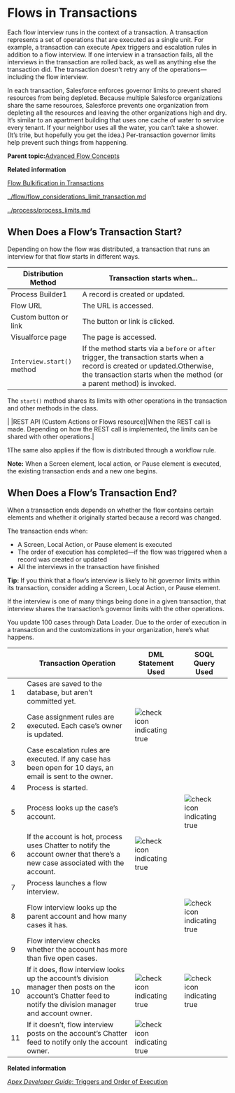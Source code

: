 # Flows in Transactions

Each flow interview runs in the context of a transaction. A transaction represents a set of operations that are executed as a single unit. For example, a transaction can execute Apex triggers and escalation rules in addition to a flow interview. If one interview in a transaction fails, all the interviews in the transaction are rolled back, as well as anything else the transaction did. The transaction doesn’t retry any of the operations—including the flow interview.

In each transaction, Salesforce enforces governor limits to prevent shared resources from being depleted. Because multiple Salesforce organizations share the same resources, Salesforce prevents one organization from depleting all the resources and leaving the other organizations high and dry. It’s similar to an apartment building that uses one cache of water to service every tenant. If your neighbor uses all the water, you can’t take a shower. \(It’s trite, but hopefully you get the idea.\) Per-transaction governor limits help prevent such things from happening.

**Parent topic:**[Advanced Flow Concepts](../flow/flow_concepts_advanced.md)

**Related information**  


[Flow Bulkification in Transactions](../flow/flow_concepts_bulkification.md#)

[../flow/flow\_considerations\_limit\_transaction.md](../flow/flow_considerations_limit_transaction.md)

[../process/process\_limits.md](../process/process_limits.md)

## When Does a Flow’s Transaction Start?

Depending on how the flow was distributed, a transaction that runs an interview for that flow starts in different ways.

|Distribution Method|Transaction starts when...|
|-------------------|--------------------------|
|Process Builder1|A record is created or updated.|
|Flow URL|The URL is accessed.|
|Custom button or link|The button or link is clicked.|
|Visualforce page|The page is accessed.|
|`Interview.start()` method|If the method starts via a `before` or `after` trigger, the transaction starts when a record is created or updated.Otherwise, the transaction starts when the method \(or a parent method\) is invoked.

The `start()` method shares its limits with other operations in the transaction and other methods in the class.

|
|REST API \(Custom Actions or Flows resource\)|When the REST call is made. Depending on how the REST call is implemented, the limits can be shared with other operations.|

1The same also applies if the flow is distributed through a workflow rule.

**Note:** When a Screen element, local action, or Pause element is executed, the existing transaction ends and a new one begins.

## When Does a Flow’s Transaction End?

When a transaction ends depends on whether the flow contains certain elements and whether it originally started because a record was changed.

The transaction ends when:

-   A Screen, Local Action, or Pause element is executed
-   The order of execution has completed—if the flow was triggered when a record was created or updated
-   All the interviews in the transaction have finished

**Tip:** If you think that a flow’s interview is likely to hit governor limits within its transaction, consider adding a Screen, Local Action, or Pause element.

If the interview is one of many things being done in a given transaction, that interview shares the transaction’s governor limits with the other operations.

You update 100 cases through Data Loader. Due to the order of execution in a transaction and the customizations in your organization, here’s what happens.

| |Transaction Operation|DML Statement Used|SOQL Query Used|
|---|---------------------|------------------|---------------|
|1|Cases are saved to the database, but aren’t committed yet.| | |
|2|Case assignment rules are executed. Each case’s owner is updated.|![check icon indicating true](../images/permissions_confirm16.gif)| |
|3|Case escalation rules are executed. If any case has been open for 10 days, an email is sent to the owner.| | |
|4|Process is started.| | |
|5|Process looks up the case’s account.| |![check icon indicating true](../images/permissions_confirm16.gif)|
|6|If the account is hot, process uses Chatter to notify the account owner that there’s a new case associated with the account.|![check icon indicating true](../images/permissions_confirm16.gif)| |
|7|Process launches a flow interview.| | |
|8|Flow interview looks up the parent account and how many cases it has.| |![check icon indicating true](../images/permissions_confirm16.gif)|
|9|Flow interview checks whether the account has more than five open cases.| | |
|10|If it does, flow interview looks up the account’s division manager then posts on the account’s Chatter feed to notify the division manager and account owner.|![check icon indicating true](../images/permissions_confirm16.gif)|![check icon indicating true](../images/permissions_confirm16.gif)|
|11|If it doesn’t, flow interview posts on the account’s Chatter feed to notify only the account owner.|![check icon indicating true](../images/permissions_confirm16.gif)| |

**Related information**  


[*Apex Developer Guide*: Triggers and Order of Execution](https://developer.salesforce.com/docs/atlas.en-us.apexcode.meta/apexcode/apex_triggers_order_of_execution.htm)

